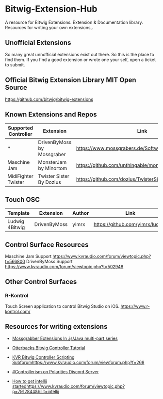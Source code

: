 # Bitwig-Extension-Hub
A resource for Bitwig Extensions. Extension &amp; Documentation library. Resources for writing your own extensions,.

## Unofficial Extensions
So many great unnofficial extensions exist out there. So this is the place to find them. If you find a good extension or wrote one your self, open a ticket to submit.


## Official Bitwig Extension Library MIT Open Source
https://github.com/bitwig/bitwig-extensions



## Known Extensions and Repos

| Supported Controller  | Extension   | Link   |
| ---------- | ---------- | ---------- |
| * | DrivenByMoss by Mossgraber |  https://www.mossgrabers.de/Software/Bitwig/Bitwig.html |
| Maschine Jam | MonsterJam by Minortom | https://github.com/unthingable/monster-jam/ |
| MidiFighter Twister | Twister Sister By Dozius | https://github.com/dozius/TwisterSister/tree/main |


## Touch OSC

| Template  | Extension   | Author | Link   |
| --- | --- |--- | --- |
| Ludwig 4Bitwig | DrivenByMoss | ylmrx | https://github.com/ylmrx/ludwig


## Control Surface Resources
 Maschine Jam Support https://www.kvraudio.com/forum/viewtopic.php?t=566800
 DrivenByMoss Support https://www.kvraudio.com/forum/viewtopic.php?t=502948
 
## Other Control Surfaces

### R-Kontrol
Touch Screen application to control Bitwig Studio on iOS.
https://www.r-kontrol.com/


## Resources for writing extensions
- [Mossgrabber Extensions In .js/Java multi-part series](https://www.youtube.com/watch?v=l4AuiQ8krQc&list=PLqRWeSPiYQ66KBGONBenPv1O3luQCFQR2
)

- [Otterbacks Bitwig Controller Tutorial](https://github.com/outterback/bitwig-controller-tutorial/blob/master/README.md)

- [KVR Bitwig Controller Scripting Subforum](https://www.kvraudio.com/forum/viewforum.php?f=268
)https://www.kvraudio.com/forum/viewforum.php?f=268

- [#Controllerism on Polarities Discord Server](https://discord.gg/C4skzd3t)

- [How to get intellij started](https://www.kvraudio.com/forum/viewtopic.php?p=7912844&hilit=intellij)https://www.kvraudio.com/forum/viewtopic.php?p=7912844&hilit=intellij
